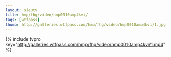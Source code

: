 ```yaml
--- 
layout: sieutv
title: hmp/fhg/video/hmp0010amp4kvi/
tags: [wtfpass]
thumb: http://galleries.wtfpass.com/hmp/fhg/video/hmp0010amp4kvi/1.jpg
---
```

{% include tvpro key="http://galleries.wtfpass.com/hmp/fhg/video/hmp0010amp4kvi/1.mp4" %} 
